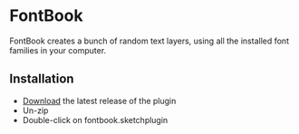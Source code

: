# FontBook

FontBook creates a bunch of random text layers, using all the installed font families in your computer.

## Installation

- [Download](../../releases/latest/download/fontbook.sketchplugin.zip) the latest release of the plugin
- Un-zip
- Double-click on fontbook.sketchplugin
